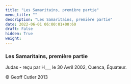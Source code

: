 ```yaml
---
title: "Les Samaritains, première partie"
menu_title: ""
description: "Les Samaritains, première partie"
date: 2022-06-01 06:00:01+00:60
draft: False
hidden: True
weight:
---
```

### Les Samaritains, première partie

Judas - reçu par H___  le 30 Avril 2002, Cuenca, Équateur.



© Geoff Cutler 2013